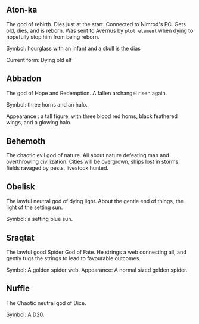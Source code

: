 ## Aton-ka

The god of rebirth. Dies just at the start. Connected to Nimrod's PC.
Gets old, dies, and is reborn. Was sent to Avernus by `plot element` when
dying to hopefully stop him from being reborn.

Symbol: hourglass with an infant and a skull is the dias

Current form: Dying old elf

## Abbadon

The god of Hope and Redemption. A fallen archangel risen again.

Symbol: three horns and an halo.

Appearance : a tall figure, with three blood red horns, black feathered wings, and a glowing halo.

## Behemoth

The chaotic evil god of nature. All about nature defeating man and overthrowing
civilization. Cities will be overgrown, ships lost in storms, fields ravaged
by pests, livestock hunted.

## Obelisk

The lawful neutral god of dying light. About the gentle end of things, the light
of the setting sun.

Symbol: a setting blue sun.

## Sraqtat

The lawful good Spider God of Fate. He strings a web connecting all, and gently 
tugs the strings to lead to favourable outcomes.

Symbol: A golden spider web.
Appearance: A normal sized golden spider.


## Nuffle

The Chaotic neutral god of Dice. 

Symbol: A D20.
